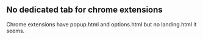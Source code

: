 ## No dedicated tab for chrome extensions

Chrome extensions have popup.html and options.html but no landing.html it seems.